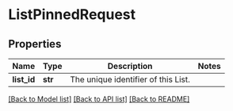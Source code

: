 # ListPinnedRequest


## Properties
Name | Type | Description | Notes
------------ | ------------- | ------------- | -------------
**list_id** | **str** | The unique identifier of this List. | 

[[Back to Model list]](../README.md#documentation-for-models) [[Back to API list]](../README.md#documentation-for-api-endpoints) [[Back to README]](../README.md)



